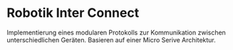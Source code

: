 # Robotik Inter Connect
Implementierung eines modularen Protokolls zur Kommunikation zwischen unterschiedlichen Geräten. 
Basieren auf einer Micro Serive Architektur.

